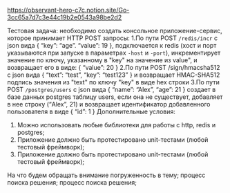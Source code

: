 https://observant-hero-c7c.notion.site/Go-3cc65a7d7c3e44c19b2e0543a98be2d2

Тестовая задача: необходимо создать консольное приложение-сервис, которое принимает HTTP POST запросы:
1.По пути POST  `/redis/incr` с json вида
{
“key”: “age”.
“value”: 19
},
подключается к redis (хост и порт указываются при запуске в параметрах `-host` и `-port`), инкрементирует значение по ключу, указанному в "key" на значение из value", и возвращает его в виде:
{
“value”: 20
}
2.По пути POST /sign/hmacsha512 с json вида
{
“text”: “test”,
“key”: “test123”
}
и возвращает HMAC-SHA512 подпись значения из "text" по ключу "key" в виде hex строки
3.По пути POST `/postgres/users` с json вида
{
“name”: “Alex”,
“age”: 21
}
создает в базе данных postgres таблицу users, если она не существует, добавляет в нее строку (“Alex”, 21) и возвращает идентификатор добавленного пользователя в виде
{
“id”: 1
}
Дополнительные условия:
1. Можно использовать любые библиотеки для работы с http, redis и postgres;
2. Приложение должно быть протестировано unit-тестами (любой тестовый фреймворк);
3. Приложение должно быть протестировано unit-тестами (любой тестовый фреймворк);

На что будем обращать внимание
погруженность в тему;
процесс поиска решения;
процесс поиска решения;

